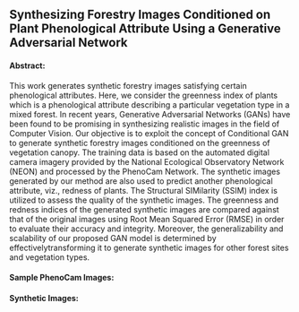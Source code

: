 ## Synthesizing Forestry Images Conditioned on Plant Phenological Attribute Using a Generative Adversarial Network

#### Abstract:

This work generates synthetic forestry images satisfying certain phenological attributes. Here, we consider the greenness index of plants which is a phenological attribute describing a particular vegetation type in a mixed forest. In recent years, Generative Adversarial Networks (GANs) have been found to be promising in synthesizing realistic images in the field of Computer Vision. Our objective is to exploit the concept of Conditional GAN to generate synthetic forestry images conditioned on the greenness of vegetation canopy. The training data is based on the automated digital camera imagery provided by the National Ecological Observatory Network (NEON) and processed by the PhenoCam Network. The synthetic images generated by our method are also used to predict another phenological attribute, viz., redness of plants. The Structural SIMilarity (SSIM) index is utilized to assess the quality of the synthetic images. The greenness and redness indices of the generated synthetic images are compared against that of the original images using Root Mean Squared Error (RMSE) in order to evaluate their accuracy and integrity. Moreover, the generalizability and scalability of our proposed GAN model is determined by effectivelytransforming it to generate synthetic images for other forest sites and vegetation types.

#### Sample PhenoCam Images:

#### Synthetic Images:
